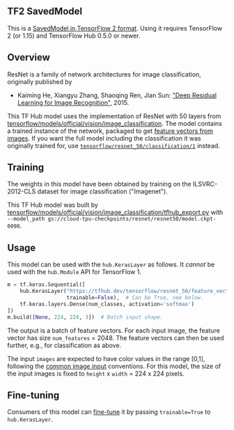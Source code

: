 ## TF2 SavedModel

This is a
[SavedModel in TensorFlow 2 format](https://www.tensorflow.org/hub/tf2_saved_model).
Using it requires TensorFlow 2 (or 1.15) and TensorFlow Hub 0.5.0 or newer.

## Overview

ResNet is a family of network architectures for image classification, originally
published by

*   Kaiming He, Xiangyu Zhang, Shaoqing Ren, Jian Sun:
    ["Deep Residual Learning for Image Recognition"](https://arxiv.org/abs/1512.03385), 2015.

This TF Hub model uses the implementation of ResNet with 50 layers from
[tensorflow/models/official/vision/image_classification](https://github.com/tensorflow/models/blob/master/official/vision/image_classification/resnet_model.py).
The model contains a trained instance of the network, packaged to get
[feature vectors from images](https://www.tensorflow.org/hub/common_signatures/images#feature-vector).
If you want the full model including the classification it was originally
trained for, use
[`tensorflow/resnet_50/classification/1`](https://tfhub.dev/tensorflow/resnet_50/classification/1)
instead.

## Training

The weights in this model have been obtained by training on the ILSVRC-2012-CLS
dataset for image classification ("Imagenet").

This TF Hub model was built by
[tensorflow/models/official/vision/image_classification/tfhub_export.py](https://github.com/tensorflow/models/blob/master/official/vision/image_classification/tfhub_export.py)
with `--model_path gs://cloud-tpu-checkpoints/resnet/resnet50/model.ckpt-0090`.

## Usage

This model can be used with the `hub.KerasLayer` as follows. It *cannot* be used
with the `hub.Module` API for TensorFlow 1.

```python
m = tf.keras.Sequential([
    hub.KerasLayer("https://tfhub.dev/tensorflow/resnet_50/feature_vector/1",
                   trainable=False),  # Can be True, see below.
    tf.keras.layers.Dense(num_classes, activation='softmax')
])
m.build([None, 224, 224, 3])  # Batch input shape.
```

The output is a batch of feature vectors. For each input image, the feature
vector has size `num_features` = 2048. The feature vectors can then be used
further, e.g., for classification as above.

The input `images` are expected to have color values in the range [0,1],
following the
[common image input](https://www.tensorflow.org/hub/common_signatures/images#input)
conventions. For this model, the size of the input images is fixed to `height` x
`width` = 224 x 224 pixels.

## Fine-tuning

Consumers of this model can
[fine-tune](https://www.tensorflow.org/hub/fine_tuning) it by passing
`trainable=True` to `hub.KerasLayer`.